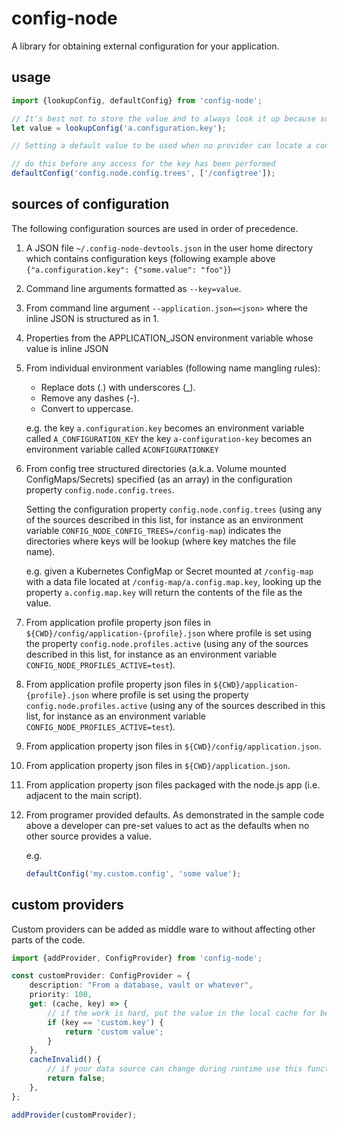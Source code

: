 # config-node
A library for obtaining external configuration for your application.

## usage

```typescript
import {lookupConfig, defaultConfig} from 'config-node';

// It's best not to store the value and to always look it up because some providers are able to invalidate their caches in order to give updated values
let value = lookupConfig('a.configuration.key');

// Setting a default value to be used when no provider can locate a configured value

// do this before any access for the key has been performed
defaultConfig('config.node.config.trees', ['/configtree']);
```

## sources of configuration

The following configuration sources are used in order of precedence.

1. A JSON file `~/.config-node-devtools.json` in the user home directory which contains configuration keys (following example above `{"a.configuration.key": {"some.value": "foo"}`)
1. Command line arguments formatted as `--key=value`.
1. From command line argument `--application.json=<json>` where the inline JSON is structured as in 1.
1. Properties from the APPLICATION_JSON environment variable whose value is inline JSON
1. From individual environment variables (following name mangling rules):
   * Replace dots (.) with underscores (_).
   * Remove any dashes (-).
   * Convert to uppercase.

   e.g. the key `a.configuration.key` becomes an environment variable called `A_CONFIGURATION_KEY`
   the key `a-configuration-key` becomes an environment variable called `ACONFIGURATIONKEY`
1. From config tree structured directories (a.k.a. Volume mounted ConfigMaps/Secrets) specified (as an array) in the configuration property `config.node.config.trees`.

    Setting the configuration property `config.node.config.trees` (using any of the sources described in this list, for instance as an environment variable `CONFIG_NODE_CONFIG_TREES=/config-map`) indicates the directories where keys will be lookup (where key matches the file name).

   e.g. given a Kubernetes ConfigMap or Secret mounted at `/config-map` with a data file located at `/config-map/a.config.map.key`, looking up the property `a.config.map.key` will return the contents of the file as the value.
1. From application profile property json files in `${CWD}/config/application-{profile}.json` where profile is set using the property `config.node.profiles.active` (using any of the sources described in this list, for instance as an environment variable `CONFIG_NODE_PROFILES_ACTIVE=test`).
1. From application profile property json files in `${CWD}/application-{profile}.json` where profile is set using the property `config.node.profiles.active` (using any of the sources described in this list, for instance as an environment variable `CONFIG_NODE_PROFILES_ACTIVE=test`).
1. From application property json files in `${CWD}/config/application.json`.
1. From application property json files in `${CWD}/application.json`.
1. From application property json files packaged with the node.js app (i.e. adjacent to the main script).
1. From programer provided defaults. As demonstrated in the sample code above a developer can pre-set values to act as the defaults when no other source provides a value.

   e.g.
   ```typescript
   defaultConfig('my.custom.config', 'some value');
   ```

## custom providers

Custom providers can be added as middle ware to without affecting other parts of the code.

```typescript
import {addProvider, ConfigProvider} from 'config-node';

const customProvider: ConfigProvider = {
    description: "From a database, vault or whatever",
    priority: 100,
    get: (cache, key) => {
        // if the work is hard, put the value in the local cache for better performance over repeated uses.
        if (key == 'custom.key') {
            return 'custom value';
        }
    },
    cacheInvalid() {
        // if your data source can change during runtime use this function to invalidate the local cache
        return false;
    },
};

addProvider(customProvider);
```